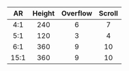 |      **AR**|  **Height**|**Overflow**|  **Scroll**|
|:-:|:-:|:-:|:-:|
|         4:1|         240|           6|           7|
|         5:1|         120|           3|           4|
|         6:1|         360|           9|          10|
|        15:1|         360|           9|          10|
